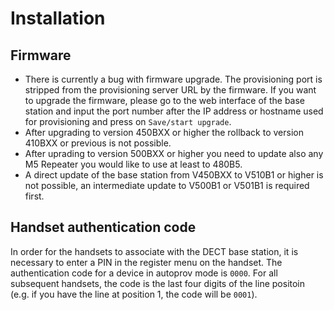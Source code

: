 # Installation

## Firmware

* There is currently a bug with firmware upgrade. The provisioning port is stripped from the
  provisioning server URL by the firmware. If you want to upgrade the firmware, please go to the
  web interface of the base station and input the port number after the IP address or hostname used
  for provisioning and press on `Save/start upgrade`.
* After upgrading to version 450BXX or higher the rollback to version 410BXX or previous is not
  possible.
* After uprading to version 500BXX or higher you need to update also any M5 Repeater you would like
  to use at least to 480B5.
* A direct update of the base station from V450BXX to V510B1 or higher is not possible, an
  intermediate update to V500B1 or V501B1 is required first.

## Handset authentication code

In order for the handsets to associate with the DECT base station, it is necessary to enter a PIN in
the register menu on the handset. The authentication code for a device in autoprov mode is `0000`.
For all subsequent handsets, the code is the last four digits of the line positoin (e.g. if you
have the line at position 1, the code will be `0001`).
